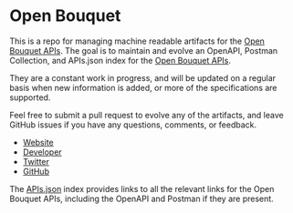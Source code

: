 # Open BouquetThis is a repo for managing machine readable artifacts for the [Open Bouquet APIs](http://bouquet.ai/). The goal is to maintain and evolve an OpenAPI, Postman Collection, and APIs.json index for the [Open Bouquet APIs](http://bouquet.ai/).They are a constant work in progress, and will be updated on a regular basis when new information is added, or more of the specifications are supported.Feel free to submit a pull request to evolve any of the artifacts, and leave GitHub issues if you have any questions, comments, or feedback.- [Website](http://bouquet.ai/)- [Developer](http://bouquet.ai/)- [Twitter](https://twitter.com/openbouquet)- [GitHub](https://github.com/openbouquet)The [APIs.json](https://github.com/api-evangelist/open-bouquet/blob/master/apis.json) index provides links to all the relevant links for the Open Bouquet APIs, including the OpenAPI and Postman if they are present.